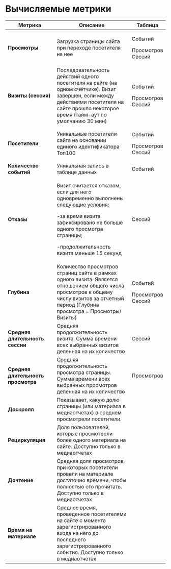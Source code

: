# Вычисляемые метрики

<table><thead><tr><th width="198.33333333333331">Метрика</th><th width="366">Описание</th><th>Таблица</th></tr></thead><tbody><tr><td><strong>Просмотры</strong></td><td>Загрузка страницы сайта при переходе посетителя на нее</td><td><p>Событий</p><p>Просмотров<br>Сессий</p></td></tr><tr><td><strong>Визиты (сессия)</strong></td><td>Последовательность действий одного посетителя на сайте (на одном счётчике). Визит завершен, если между действиями посетителя на сайте прошло некоторое время (тайм-аут по умолчанию 30 мин)                     </td><td><p>Событий</p><p>Просмотров<br>Сессий</p></td></tr><tr><td><strong>Посетители</strong></td><td>Уникальные посетители сайта на основании единого идентификатора Топ100</td><td><p>Событий</p><p>Просмотров<br>Сессий</p></td></tr><tr><td><strong>Количество событий</strong></td><td>Уникальная запись в таблице данных</td><td>Событий</td></tr><tr><td><strong>Отказы</strong></td><td><p>Визит считается отказом, если для него одновременно выполнены следующие условия:</p><p>-за время визита зафиксировано не больше одного просмотра страницы;</p><p>-продолжительность визита меньше 15 секунд</p></td><td>Сессий</td></tr><tr><td><strong>Глубина</strong></td><td>Количество просмотров страниц сайта в рамках одного визита. Является отношением общего числа просмотров к общему числу визитов за отчетный период (Глубина просмотра = Просмотры/Визиты)</td><td><p>Событий</p><p>Просмотров<br>Сессий</p></td></tr><tr><td><strong>Средняя длительность сессии</strong></td><td>Средняя продолжительность визита. Сумма времени всех выбранных визитов деленная на их количество</td><td>Сессий</td></tr><tr><td><strong>Средняя длительность просмотра</strong></td><td>Средняя продолжительность просмотра страницы. Сумма времени всех выбранных просмотров деленная на их количество</td><td>Просмотров</td></tr><tr><td><strong>Доскролл</strong></td><td>Показывает, какую долю страницы (или материала в медиаотчетах) в среднем просмотрели посетители.</td><td></td></tr><tr><td><strong>Рециркуляция</strong></td><td>Доля пользователей, которые просмотрели более одного материала на сайте. Доступно только в медиаотчетах</td><td></td></tr><tr><td><p></p><p><strong>Дочтение</strong></p></td><td>Средняя доля просмотров, при которых посетители провели на материале достаточно времени, чтобы полностью его прочитать. Доступно только в медиаотчетах</td><td></td></tr><tr><td><strong>Время на материале</strong></td><td>Среднее время, проведенное посетителями на сайте с момента зарегистрированного входа на него до последнего зарегистрированного события. Доступно только в медиаотчетах</td><td></td></tr></tbody></table>

